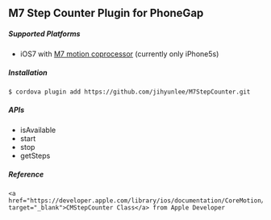 M7 Step Counter Plugin for PhoneGap
-------------

##### Supported Platforms
* iOS7 with <a href="http://www.apple.com/iphone-5s/features" target="_blnak">M7 motion coprocessor</a> (currently only iPhone5s)

##### Installation
    $ cordova plugin add https://github.com/jihyunlee/M7StepCounter.git

##### APIs
- isAvailable
- start
- stop
- getSteps

##### Reference
    <a href="https://developer.apple.com/library/ios/documentation/CoreMotion/Reference/CMStepCounter_class/Reference/Reference.html" target="_blank">CMStepCounter Class</a> from Apple Developer
